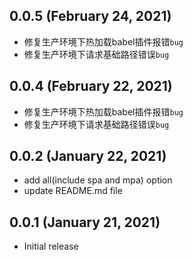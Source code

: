 ## 0.0.5 (February 24, 2021)

* 修复生产环境下热加载babel插件报错`bug`
* 修复生产环境下请求基础路径错误`bug`

## 0.0.4 (February 22, 2021)

* 修复生产环境下热加载babel插件报错`bug`
* 修复生产环境下请求基础路径错误`bug`

## 0.0.2 (January 22, 2021)

* add all(include spa and mpa) option
* update README.md file 

## 0.0.1 (January 21, 2021)

* Initial release
